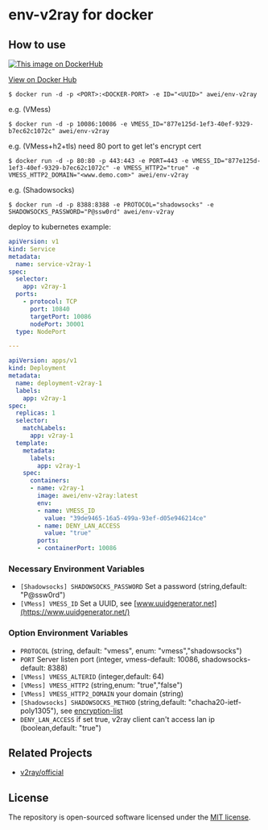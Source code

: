 # env-v2ray for docker
## How to use
[![This image on DockerHub](https://img.shields.io/docker/pulls/awei/env-v2ray.svg)](https://hub.docker.com/r/awei/env-v2ray/)

[View on Docker Hub](https://hub.docker.com/r/awei/env-v2ray)

```shell
$ docker run -d -p <PORT>:<DOCKER-PORT> -e ID="<UUID>" awei/env-v2ray
```
e.g. (VMess)
```shell
$ docker run -d -p 10086:10086 -e VMESS_ID="877e125d-1ef3-40ef-9329-b7ec62c1072c" awei/env-v2ray
```
e.g. (VMess+h2+tls) need 80 port to get let's encrypt cert
```shell
$ docker run -d -p 80:80 -p 443:443 -e PORT=443 -e VMESS_ID="877e125d-1ef3-40ef-9329-b7ec62c1072c" -e VMESS_HTTP2="true" -e VMESS_HTTP2_DOMAIN="<www.demo.com>" awei/env-v2ray
```
e.g. (Shadowsocks)
```shell
$ docker run -d -p 8388:8388 -e PROTOCOL="shadowsocks" -e SHADOWSOCKS_PASSWORD="P@ssw0rd" awei/env-v2ray
```
deploy to kubernetes example:
```yaml
apiVersion: v1
kind: Service
metadata:
  name: service-v2ray-1
spec:
  selector:
    app: v2ray-1
  ports:
    - protocol: TCP
      port: 10840
      targetPort: 10086
      nodePort: 30001
  type: NodePort

---

apiVersion: apps/v1
kind: Deployment
metadata:
  name: deployment-v2ray-1
  labels:
    app: v2ray-1
spec:
  replicas: 1
  selector:
    matchLabels:
      app: v2ray-1
  template:
    metadata:
      labels:
        app: v2ray-1
    spec:
      containers:
      - name: v2ray-1
        image: awei/env-v2ray:latest
        env:
        - name: VMESS_ID
          value: "39de9465-16a5-499a-93ef-d05e946214ce"
        - name: DENY_LAN_ACCESS
          value: "true"
        ports:
        - containerPort: 10086
```
### Necessary Environment Variables
* `[Shadowsocks] SHADOWSOCKS_PASSWORD` Set a password (string,default: "P@ssw0rd")
* `[VMess] VMESS_ID` Set a UUID, see [www.uuidgenerator.net](https://www.uuidgenerator.net/)

### Option Environment Variables
* `PROTOCOL` (string, default: "vmess", enum: "vmess","shadowsocks")
* `PORT` Server listen port (integer, vmess-default: 10086, shadowsocks-default: 8388)
* `[VMess] VMESS_ALTERID` (integer,default: 64)
* `[VMess] VMESS_HTTP2` (string,enum: "true","false")
* `[VMess] VMESS_HTTP2_DOMAIN` your domain (string)
* `[Shadowsocks] SHADOWSOCKS_METHOD` (string,default: "chacha20-ietf-poly1305"), see [encryption-list](https://www.v2ray.com/chapter_02/protocols/shadowsocks.html#encryption-list)
* `DENY_LAN_ACCESS` if set true, v2ray client can't access lan ip (boolean,default: "true")

## Related Projects
- [v2ray/official](https://hub.docker.com/r/v2ray/official)

## License
The repository is open-sourced software licensed under the [MIT license](https://opensource.org/licenses/MIT).
